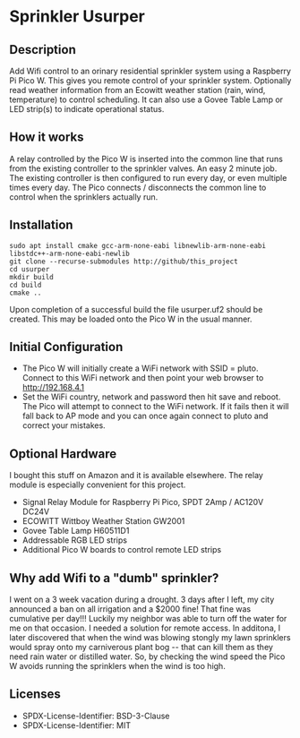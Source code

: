 # Sprinkler Usurper

## Description
Add Wifi control to an orinary residential sprinkler system using a Raspberry Pi Pico W. This gives you remote control of your sprinkler system.  Optionally read weather information from an Ecowitt weather station (rain, wind, temperature) to control scheduling.  It can also use a Govee Table Lamp or LED strip(s) to indicate operational status.

## How it works
A relay controlled by the Pico W is inserted into the common line that runs from the existing controller to the sprinkler valves.  An easy 2 minute job.  The existing controller is then configured to run every day, or even multiple times every day.   The Pico connects / disconnects the common line to control when the sprinklers actually run.

## Installation
```
sudo apt install cmake gcc-arm-none-eabi libnewlib-arm-none-eabi libstdc++-arm-none-eabi-newlib
git clone --recurse-submodules http://github/this_project 
cd usurper
mkdir build
cd build
cmake ..
```
Upon completion of a successful build the file usurper.uf2 should be created.  This may be loaded onto the Pico W in the usual manner.

## Initial Configuration
- The Pico W will initially create a WiFi network with SSID = pluto.  Connect to this WiFi network and then point your web browser to http://192.168.4.1
- Set the WiFi country, network and password then hit save and reboot.  The Pico will attempt to connect to the WiFi network.  If it fails then it will fall back to AP mode and you can once again connect to pluto and correct your mistakes.

## Optional Hardware
I bought this stuff on Amazon and it is available elsewhere.  The relay module is especially convenient for this project.
- Signal Relay Module for Raspberry Pi Pico, SPDT 2Amp / AC120V DC24V
- ECOWITT Wittboy Weather Station GW2001
- Govee Table Lamp H60511D1
- Addressable RGB LED strips
- Additional Pico W boards to control remote LED strips

## Why add Wifi to a "dumb" sprinkler?
I went on a 3 week vacation during a drought.  3 days after I left, my city announced a ban on all irrigation and a $2000 fine!  That fine was cumulative per day!!!  Luckily my neighbor was able to turn off the water for me on that occasion.  I needed a solution for remote access. In additona, I later discovered that when the wind was blowing stongly my lawn sprinklers would spray onto my carniverous plant bog -- that can kill them as they need rain water or distilled water.  So, by checking the wind speed the Pico W avoids running the sprinklers when the wind is too high. 

## Licenses
- SPDX-License-Identifier: BSD-3-Clause
- SPDX-License-Identifier: MIT 